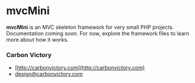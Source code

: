 mvcMini
=======

**mvcMini** is an MVC skeleton framework for very small PHP projects.
Documentation coming soon. For now, explore the framework files to learn more about how it works.

### Carbon Victory

+ [http://carbonvictory.com](http://carbonvictory.com)
+ [design@carbonvictory.com](mailto:design@carbonvictory.com)